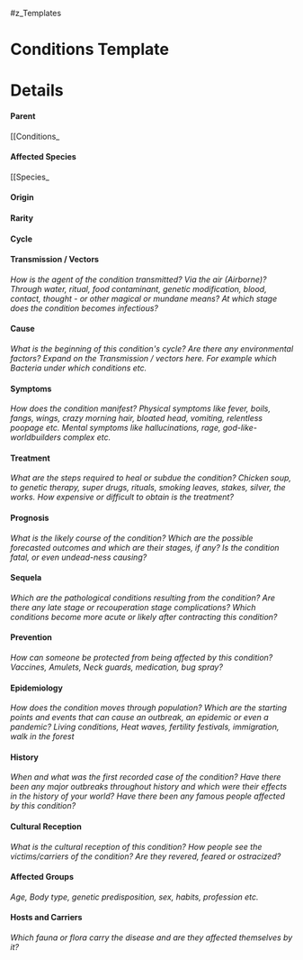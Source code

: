 #z_Templates 
# Conditions Template


# Details
#### Parent
[[Conditions_
#### Affected Species
[[Species_
#### Origin
#### Rarity
#### Cycle
#### Transmission / Vectors
*How is the agent of the condition transmitted? Via the air (Airborne)? Through water, ritual, food contaminant, genetic modification, blood, contact, thought - or other magical or mundane means? At which stage does the condition becomes infectious?*
#### Cause
*What is the beginning of this condition's cycle? Are there any environmental factors? Expand on the Transmission / vectors here. For example which Bacteria under which conditions etc.*
#### Symptoms
*How does the condition manifest? Physical symptoms like fever, boils, fangs, wings, crazy morning hair, bloated head, vomiting, relentless poopage etc. Mental symptoms like hallucinations, rage, god-like-worldbuilders complex etc.*
#### Treatment
*What are the steps required to heal or subdue the condition? Chicken soup, to genetic therapy, super drugs, rituals, smoking leaves, stakes, silver, the works. How expensive or difficult to obtain is the treatment?*
#### Prognosis
*What is the likely course of the condition? Which are the possible forecasted outcomes and which are their stages, if any? Is the condition fatal, or even undead-ness causing?*
#### Sequela
*Which are the pathological conditions resulting from the condition? Are there any late stage or recouperation stage complications? Which conditions become more acute or likely after contracting this condition?*
#### Prevention
*How can someone be protected from being affected by this condition? Vaccines, Amulets, Neck guards, medication, bug spray?*
#### Epidemiology
*How does the condition moves through population? Which are the starting points and events that can cause an outbreak, an epidemic or even a pandemic? Living conditions, Heat waves, fertility festivals, immigration, walk in the forest*
#### History
*When and what was the first recorded case of the condition? Have there been any major outbreaks throughout history and which were their effects in the history of your world? Have there been any famous people affected by this condition?*
#### Cultural Reception
*What is the cultural reception of this condition? How people see the victims/carriers of the condition? Are they revered, feared or ostracized?*
#### Affected Groups
*Age, Body type, genetic predisposition, sex, habits, profession etc.*
#### Hosts and Carriers
*Which fauna or flora carry the disease and are they affected themselves by it?*
